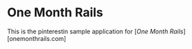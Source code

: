 # One Month Rails

This is the pinterestin sample application for [*One Month Rails*][onemonthrails.com]
